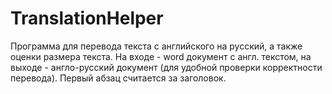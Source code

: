 # TranslationHelper
Программа для перевода текста с английского на русский, а также оценки размера текста.
На входе - word документ с англ. текстом, на выходе - англо-русский документ (для удобной проверки корректности перевода).
Первый абзац считается за заголовок.
